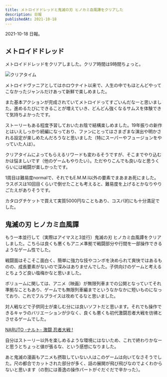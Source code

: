 ```yaml
---
title: メトロイドドレッドと鬼滅の刃 ヒノカミ血風譚をクリアした
description: 日報
publishedAt: 2021-10-18
---
```


2021-10-18 日報。

## メトロイドドレッド

メトロイドドレッドをクリアしました。クリア時間は9時間ちょっと。

![クリアタイム](https://i.gyazo.com/64a433800a116456f8d507a1b2d61a26.jpg)

メトロイドヴァニアとしてはホロウナイト以来で、人生の中でもほとんどやってこなかったジャンルだけあって新鮮で楽しめました。

また基本アクションが完成されていてメトロイドってすごいんだなーと思いました。進めるたびにできることが増えていき、どんどん強くなるサムスを体験できて気持ちよかったです。

ストーリーもある程度予習しておいたお陰で結構楽しめました。19年振りの新作とはいえしっかり続編になっており、ファンにとってはさまざまな演出や明かされる設定が楽しめたんだろうなと思いました（特にスーパーやフュージョンをやっていた人は）。

クリアタイムによってもらえるリワードも変わるそうですが、そこまでやり込むかは悩ましいです（他のゲームもやりたい）。ただやりこんでも良いなと思うくらいには戦闘が楽しかったです。

1周目は難易度normalで、それでもE.M.M.I以外の要素でまあまあ死にました。ラスボスは10回目くらいで倒せたことも考えると、難易度を上げるとかなりやりごたえがありそうです。

カタログチケットで買えて実質5000円なこともあり、コスパ的にも十分満足でした。

## 鬼滅の刃 ヒノカミ血風譚

もう一本並行して（実際はアイマスと3並行）鬼滅の刃 ヒノカミ血風譚をクリアしました。こちらは良くも悪くもアニメ準拠で戦闘部分や行間を一部操作できるようなゲーム性でした。

戦闘面はそこそこ面白く、簡単に強力な技やコンボを決められて爽快ではあるものの、成長要素がないので深みはありませんでした。子供向けのゲームと考えるとちょうど良い塩梅かなと思いました。

ボリュームに関しては、アニメ（映画）が無限列車までの公開となっていてそれ準拠なこともあり、ゲームでも無限列車編までというなかなかに短いものになっており、これでフルプライスは攻めてるなと思いました。

対人戦などで子供同士が楽しむ分には良いソフトだと思います。それでも操作できるキャラのバリエーションが少なく、良くも悪くも初代激闘忍者大戦を彷彿とさせるゲームでした。

[NARUTO -ナルト- 激闘 忍者大戦 !](https://www.amazon.co.jp/%E3%83%88%E3%83%9F%E3%83%BC-NARUTO-%E3%83%8A%E3%83%AB%E3%83%88-%E6%BF%80%E9%97%98-%E5%BF%8D%E8%80%85%E5%A4%A7%E6%88%A6/dp/B00008MSTN)

自分はストーリー以外を楽しめるような環境にはないため、これで終わりかなーと思うとちょっと値が張るな、という感想になりました。

あと鬼滅の漫画もアニメも摂取していない人はこのゲームは向いてなさそうでした。尺の都合でカットされた部分が多く、話の展開が飛び飛びなのでよくわからないと思います（の割には善逸の操作パートがぐだぐだで辛かった）。
